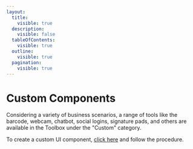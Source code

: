 ```yaml
---
layout:
  title:
    visible: true
  description:
    visible: false
  tableOfContents:
    visible: true
  outline:
    visible: true
  pagination:
    visible: true
---
```


# Custom Components

Considering a variety of business scenarios, a range of tools like the barcode, webcam, chatbot, social logins, signature pads, and others are available in the Toolbox under the "Custom" category.



To create a custom UI component, [click here](../creating-custom-components.md) and follow the procedure.
